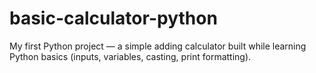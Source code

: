 # basic-calculator-python
My first Python project — a simple adding calculator built while learning Python basics (inputs, variables, casting, print formatting).

